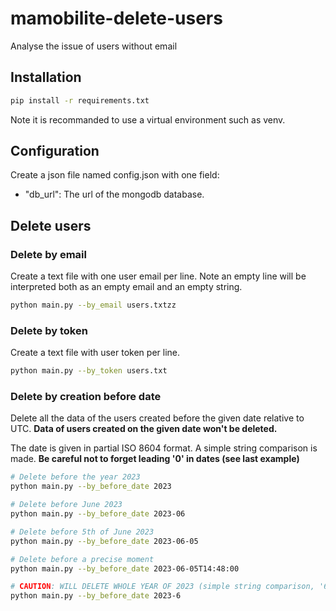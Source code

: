 # mamobilite-delete-users
Analyse the issue of users without email

## Installation
``` sh
pip install -r requirements.txt
```
Note it is recommanded to use a virtual environment such as venv.

## Configuration
Create a json file named config.json with one field:
- "db_url": The url of the mongodb database.

## Delete users
### Delete by email
Create a text file with one user email per line. Note an empty line will be interpreted both as an empty email and an empty string.

``` sh
python main.py --by_email users.txtzz
```

### Delete by token
Create a text file with user token per line.

``` sh
python main.py --by_token users.txt
```
### Delete by creation before date
Delete all the data of the users created before the given date relative to UTC. **Data of users created on the given date won't be deleted.** 

The date is given in partial ISO 8604 format. A simple string comparison is made. **Be careful not to forget leading '0' in dates (see last example)**

```sh
# Delete before the year 2023
python main.py --by_before_date 2023

# Delete before June 2023
python main.py --by_before_date 2023-06

# Delete before 5th of June 2023
python main.py --by_before_date 2023-06-05

# Delete before a precise moment
python main.py --by_before_date 2023-06-05T14:48:00

# CAUTION: WILL DELETE WHOLE YEAR OF 2023 (simple string comparison, '6' is bigger than '12')
python main.py --by_before_date 2023-6
```
